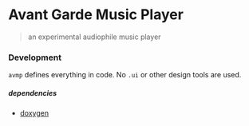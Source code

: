 # Avant Garde Music Player

> an experimental audiophile music player





### Development

`avmp` defines everything in code. No `.ui` or other design tools
are used.



##### dependencies

- [doxygen](https://doxygen.nl/)
